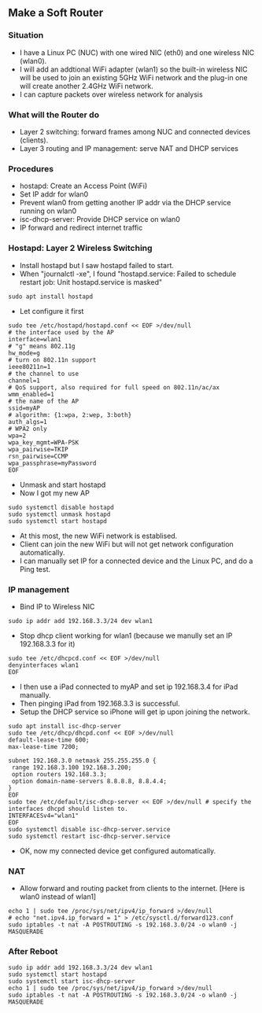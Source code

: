 ## Make a Soft Router
### Situation
* I have a Linux PC (NUC) with one wired NIC (eth0) and one wireless NIC (wlan0). 
* I will add an addtional WiFi adapter (wlan1) so the built-in wireless NIC will be used to join an existing 5GHz WiFi network and the plug-in one will create another 2.4GHz WiFi network.
* I can capture packets over wireless network for analysis 
### What will the Router do
* Layer 2 switching: forward frames among NUC and connected devices (clients).
* Layer 3 routing and IP management: serve NAT and DHCP services
### Procedures
* hostapd: Create an Access Point (WiFi)
* Set IP addr for wlan0
* Prevent wlan0 from getting another IP addr via the DHCP service running on wlan0
* isc-dhcp-server: Provide DHCP service on wlan0
* IP forward and redirect internet traffic
### Hostapd: Layer 2 Wireless Switching
* Install hostapd but I saw hostapd failed to start. 
* When "journalctl -xe", I found "hostapd.service: Failed to schedule restart job: Unit hostapd.service is masked"
```
sudo apt install hostapd
```
* Let configure it first 
```
sudo tee /etc/hostapd/hostapd.conf << EOF >/dev/null 
# the interface used by the AP
interface=wlan1 
# "g" means 802.11g
hw_mode=g
# turn on 802.11n support
ieee80211n=1   
# the channel to use
channel=1
# QoS support, also required for full speed on 802.11n/ac/ax
wmm_enabled=1 
# the name of the AP
ssid=myAP
# algorithm: {1:wpa, 2:wep, 3:both}
auth_algs=1
# WPA2 only
wpa=2
wpa_key_mgmt=WPA-PSK
wpa_pairwise=TKIP
rsn_pairwise=CCMP
wpa_passphrase=myPassword
EOF
```
* Unmask and start hostapd
* Now I got my new AP
```
sudo systemctl disable hostapd
sudo systemctl unmask hostapd
sudo systemctl start hostapd
```
* At this most, the new WiFi network is establised. 
* Client can join the new WiFi but will not get network configuration automatically.
* I can manually set IP for a connected device and the Linux PC, and do a Ping test.
### IP management
* Bind IP to Wireless NIC
```
sudo ip addr add 192.168.3.3/24 dev wlan1
```
* Stop dhcp client working for wlan1 (because we manully set an IP 192.168.3.3 for it)
```
sudo tee /etc/dhcpcd.conf << EOF >/dev/null 
denyinterfaces wlan1
EOF
```
* I then use a iPad connected to myAP and set ip 192.168.3.4 for iPad manually. 
* Then pinging iPad from 192.168.3.3 is successful. 
* Setup the DHCP service so iPhone will get ip upon joining the network.
```
sudo apt install isc-dhcp-server
sudo tee /etc/dhcp/dhcpd.conf << EOF >/dev/null  
default-lease-time 600;
max-lease-time 7200;

subnet 192.168.3.0 netmask 255.255.255.0 {
 range 192.168.3.100 192.168.3.200;
 option routers 192.168.3.3;
 option domain-name-servers 8.8.8.8, 8.8.4.4; 
}
EOF
sudo tee /etc/default/isc-dhcp-server << EOF >/dev/null # specify the interfaces dhcpd should listen to.
INTERFACESv4="wlan1"
EOF
sudo systemctl disable isc-dhcp-server.service
sudo systemctl restart isc-dhcp-server.service
```
* OK, now my connected device get configured automatically.
### NAT
* Allow forward and routing packet from clients to the internet. [Here is wlan0 instead of wlan1]
```
echo 1 | sudo tee /proc/sys/net/ipv4/ip_forward >/dev/null
# echo "net.ipv4.ip_forward = 1" > /etc/sysctl.d/forward123.conf 
sudo iptables -t nat -A POSTROUTING -s 192.168.3.0/24 -o wlan0 -j MASQUERADE
```
### After Reboot
```
sudo ip addr add 192.168.3.3/24 dev wlan1
sudo systemctl start hostapd  
sudo systemctl start isc-dhcp-server   
echo 1 | sudo tee /proc/sys/net/ipv4/ip_forward >/dev/null
sudo iptables -t nat -A POSTROUTING -s 192.168.3.0/24 -o wlan0 -j MASQUERADE
```
